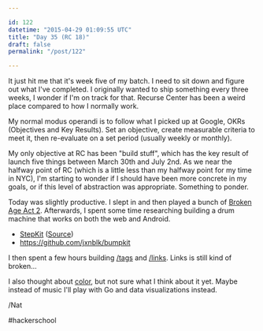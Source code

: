 ```yaml
---

id: 122
datetime: "2015-04-29 01:09:55 UTC"
title: "Day 35 (RC 18)"
draft: false
permalink: "/post/122"

---
```


It just hit me that it's week five of my batch. I need to sit down and figure out what I've completed. I originally wanted to ship something every three weeks, I wonder if I'm on track for that. Recurse Center has been a weird place compared to how I normally work. 

My normal modus operandi is to follow what I picked up at Google, OKRs (Objectives and Key Results). Set an objective, create measurable criteria to meet it, then re-evaluate on a set period (usually weekly or monthly).

My only objective at RC has been "build stuff", which has the key result of launch five things between March 30th and July 2nd. As we near the halfway point of RC (which is a little less than my halfway point for my time in NYC), I'm starting to wonder if I should have been more concrete in my goals, or if this level of abstraction was appropriate. Something to ponder.

Today was slightly productive. I slept in and then played a bunch of [Broken Age Act 2](https://web.archive.org/web/20231121204512/http://www.brokenagegame.com/). Afterwards, I spent some time researching building a drum machine that works on both the web and Android.

 - [StepKit](https://web.archive.org/web/20211202191804/https://jxnblk.com/stepkit/?tempo=96&currentKit=1&currentBank=2&loopLength=16) ([Source](https://github.com/jxnblk/stepkit))
 - https://github.com/jxnblk/bumpkit

I then spent a few hours building [/tags](https://web.archive.org/web/20241223123143/https://writing.natwelch.com/tags) and [/links](https://writing.natwelch.com/links). Links is still kind of broken...

I also thought about [color](https://clrs.cc/), but not sure what I think about it yet. Maybe instead of music I'll play with Go and data visualizations instead.

/Nat

#hackerschool

